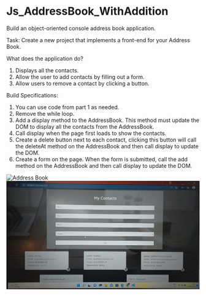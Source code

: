 # Js_AddressBook_WithAddition

Build an object-oriented console address book application.

Task: Create a new project that implements a front-end for your Address Book.

What does the application do?

1. Displays all the contacts.
2. Allow the user to add contacts by filling out a form.
3. Allow users to remove a contact by clicking a button.

Build Specifications:

1. You can use code from part 1 as needed.
2. Remove the while loop.
3. Add a display method to the AddressBook. This method must update the DOM to
   display all the contacts from the AddressBook.
4. Call display when the page first loads to show the contacts.
5. Create a delete button next to each contact, clicking this button will call the deleteAt
   method on the AddressBook and then call display to update the DOM.
6. Create a form on the page. When the form is submitted, call the add method on the
   AddressBook and then call display to update the DOM.

![Address Book](images/empty-book.png)
![Address Book](images/book-contacts.jpeg)

